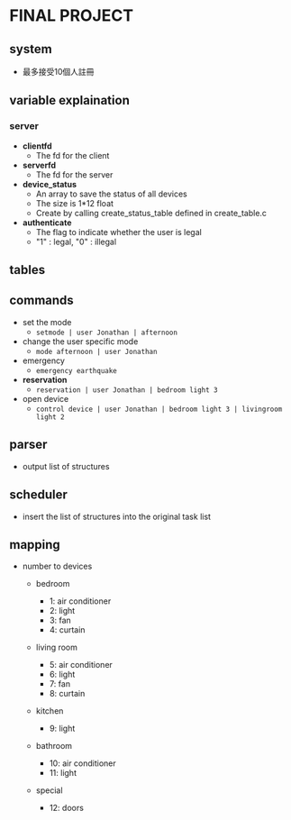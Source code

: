 # FINAL PROJECT
## system
- 最多接受10個人註冊

## variable explaination

### server
- **clientfd**
    - The fd for the client
- **serverfd**
    - The fd for the server
- **device_status**
    - An array to save the status of all devices
    - The size is 1*12 float
    - Create by calling create_status_table defined in create_table.c
- **authenticate**
    - The flag to indicate whether the user is legal
    - "1" : legal, "0" : illegal
## tables

## commands
- set the mode
    - `setmode | user Jonathan | afternoon`
- change the user specific mode
    - `mode afternoon | user Jonathan`
- emergency
    - `emergency earthquake`
- **reservation**
    - `reservation | user Jonathan | bedroom light 3`
- open device
    - `control device | user Jonathan | bedroom light 3 | livingroom light 2`

## parser
- output list of structures

## scheduler 
- insert the list of structures into the original task list

## mapping
- number to devices
    - bedroom
        - 1: air conditioner
        - 2: light
        - 3: fan
        - 4: curtain

    - living room
        - 5: air conditioner
        - 6: light
        - 7: fan
        - 8: curtain

    - kitchen
        - 9: light

    - bathroom
        - 10: air conditioner
        - 11: light

    - special
        - 12: doors
